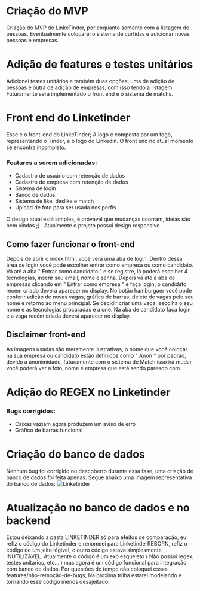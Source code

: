 # Criação do MVP
Criação do MVP do LinkeTinder, por enquanto somente com a listagem de pessoas. Eventualmente colocarei o sistema de curtidas e adicionar novas pessoas e empresas. 


# Adição de features e testes unitários
Adicionei testes unitários e também duas opções, uma de adição de pessoas e outra de adição de empresas, com isso tendo a listagem.
Futuramente será implementado o front end e o sistema de matchs.


# Front end do Linketinder


Esse é o front-end do LinkeTinder; A logo é composta por um fogo, representando o Tinder, e o logo do Linkedin. O front end no atual momento se encontra incompleto. 
### Features a serem adicionadas: 

- Cadastro de usuário com retenção de dados
- Cadastro de empresa com retenção de dados
- Sistema de login
- Banco de dados 
- Sistema de like, deslike e match 
- Upload de foto para ser usada nos perfis

O design atual está simples, é próvavel que mudanças ocorram, ideias são bem vindas ;) . 
Atualmente o projeto possui design responsivo.

## Como fazer funcionar o front-end
Depois de abrir o index.html, você verá uma aba de login. Dentro dessa área de login você pode escolher entrar como empresa ou como candidato.
Vá até a aba " Entrar como candidato " e se registre, lá poderá escolher 4 tecnologias, inserir seu email, nome e senha.
Depois vá até  a aba de empresas clicando em " Entrar como empresa " e faça login, o candidato recem criado deverá aparecer no display.
No botão hamburguer você pode conferir adição de novas vagas, gráfico de barras, delete de vagas pelo seu nome e retorno ao menu principal.
Se decidir criar uma vaga, escolha o seu nome e as tecnologias procuradas e a crie. 
Na aba de candidato faça login e a vaga recém criada deverá aparecer no display.

## Disclaimer front-end

As imagens usadas são meramente ilustrativas, o nome que você colocar na sua empresa ou candidato estão definidos como " Anon " por padrão, devido a anonimidade, futuramente com o sistema de Match isso irá mudar, você poderá ver a foto, nome e empresa que está sendo pareado com.


# Adição do REGEX no Linketinder

### Bugs corrigidos: 
- Caixas vaziam agora produzem um aviso de erro
- Gráfico de barras funcional


# Criação do banco de dados

Nenhum bug foi corrigido ou descoberto durante essa fase, uma criação de banco de dados foi feita apenas.
Segue abaixo uma imagem representativa do banco de dados: 
![Linketinder](https://user-images.githubusercontent.com/80402261/161648325-34355588-267d-4b1a-b8cb-8ab9339c8727.png)


# Atualização no banco de dados e no backend

Estou deixando a pasta LINKETINDER só para efeitos de comparação, eu refiz o código do Linketinder e renomeei para LinketinderREBORN, refiz o código de um jeito légivel, o outro código estava simplesmente INUTILIZAVEL. 
Atualmente o código é um exo esqueleto ( Não possui regex, testes unitarios, etc... ) mas agora é um código funcional para integração com banco de dados. 
Por questões de tempo não coloquei essas features/não-remoção-de-bugs; Na proxima trilha estarei modelando e tornando esse código menos desajeitado. 



